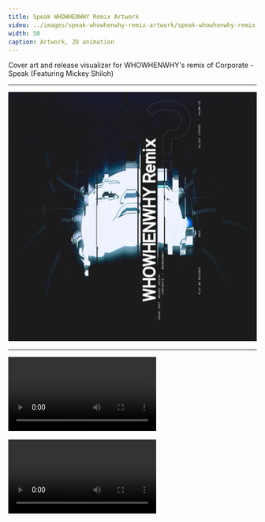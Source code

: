 ```yaml
---
title: Speak WHOWHENWHY Remix Artwork
video: ../images/speak-whowhenwhy-remix-artwork/speak-whowhenwhy-remix-animation.mp4
width: 50
caption: Artwork, 2D animation
---
```


Cover art and release visualizer for WHOWHENWHY's remix of Corporate - Speak (Featuring Mickey Shiloh) 

---

![](../images/speak-whowhenwhy-remix-artwork/speak-whowhenwhy-remix-cover.jpeg)

---

<video controls src="images/speak-whowhenwhy-remix-artwork/speak-whowhenwhy-remix-animation.mp4"></video>

<video controls src="images/speak-whowhenwhy-remix-artwork/speak-remix-insta-story.mp4"></video>